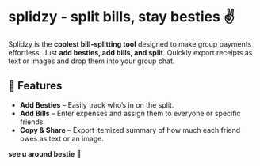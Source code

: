 # splidzy - split bills, stay besties ✌️

Splidzy is the **coolest bill-splitting tool** designed to make group payments effortless. Just **add besties, add bills, and split**. Quickly export receipts as text or images and drop them into your group chat.

## 🚀 Features

- **Add Besties** – Easily track who’s in on the split.
- **Add Bills** – Enter expenses and assign them to everyone or specific friends.
- **Copy & Share** – Export itemized summary of how much each friend owes as text or an image.

**see u around bestie** 💖

